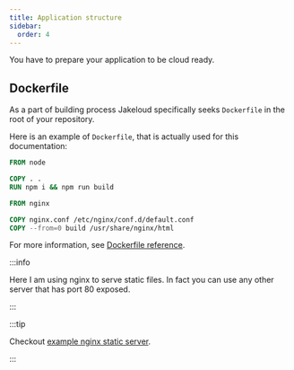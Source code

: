 ```yaml
---
title: Application structure
sidebar:
  order: 4
---
```


You have to prepare your application to be cloud ready.

## Dockerfile

As a part of building process Jakeloud specifically seeks `Dockerfile` in the root of your repository.

Here is an example of `Dockerfile`, that is actually used for this documentation:

```Dockerfile
FROM node

COPY . .
RUN npm i && npm run build

FROM nginx

COPY nginx.conf /etc/nginx/conf.d/default.conf
COPY --from=0 build /usr/share/nginx/html

```

For more information, see [Dockerfile reference](https://docs.docker.com/engine/reference/builder/).

:::info

Here I am using nginx to serve static files. In fact you can use any other server that has port 80 exposed.

:::

:::tip

Checkout [example nginx static server](https://github.com/nottgy/docker-nginx-static).

:::

